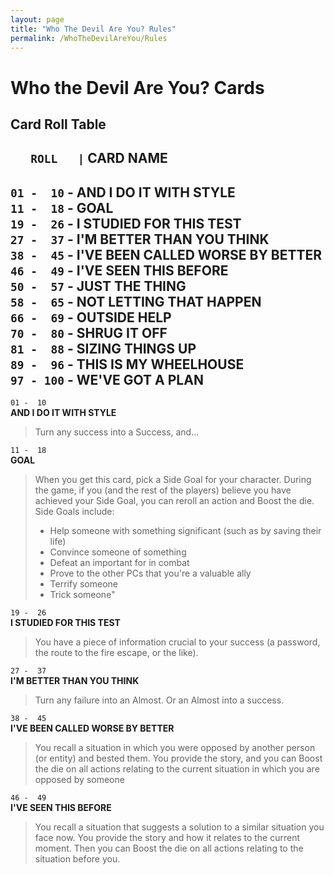 ```yaml
---
layout: page
title: "Who The Devil Are You? Rules"
permalink: /WhoTheDevilAreYou/Rules
---
```


# Who the Devil Are You? Cards


## Card Roll Table

`   ROLL   |` **CARD NAME**
------------------------------------  
` 01 -  10 ` - **AND I DO IT WITH STYLE**  
` 11 -  18 ` - **GOAL**  
` 19 -  26 ` - **I STUDIED FOR THIS TEST**  
` 27 -  37 ` - **I'M BETTER THAN YOU THINK**  
` 38 -  45 ` - **I'VE BEEN CALLED WORSE BY BETTER**  
` 46 -  49 ` - **I'VE SEEN THIS BEFORE**  
` 50 -  57 ` - **JUST THE THING**  
` 58 -  65 ` - **NOT LETTING THAT HAPPEN**  
` 66 -  69 ` - **OUTSIDE HELP**  
` 70 -  80 ` - **SHRUG IT OFF**  
` 81 -  88 ` - **SIZING THINGS UP**  
` 89 -  96 ` - **THIS IS MY WHEELHOUSE**  
` 97 - 100 ` - **WE'VE GOT A PLAN**  
-----------------------------------  


`01 -  10`  
**AND I DO IT WITH STYLE**  
> Turn any success into a Success, and...


`11 -  18`  
**GOAL**  
> When you get this card, pick a Side Goal for your character. During the game, if you (and the rest of the players) believe you have achieved your Side Goal, you can reroll an action and Boost the die.
> Side Goals include:
> - Help someone with something significant (such as by saving their life)
> - Convince someone of something
> - Defeat an important for in combat
> - Prove to the other PCs that you're a valuable ally
> - Terrify someone
> - Trick someone"


`19 -  26`  
**I STUDIED FOR THIS TEST**  
> You have a piece of information crucial to your success (a password, the route to the fire escape, or the like).


`27 -  37`  
**I'M BETTER THAN YOU THINK**  
> Turn any failure into an Almost. Or an Almost into a success.


`38 -  45`  
**I'VE BEEN CALLED WORSE BY BETTER**  
> You recall a situation in which you were opposed by another person (or entity) and bested them. You provide the story, and you can Boost the die on all actions relating to the current situation in which you are opposed by someone


`46 -  49`  
**I'VE SEEN THIS BEFORE**  
> You recall a situation that suggests a solution to a similar situation you face now. You provide the story and how it relates to the current moment. Then you can Boost the die on all actions relating to the situation before you.